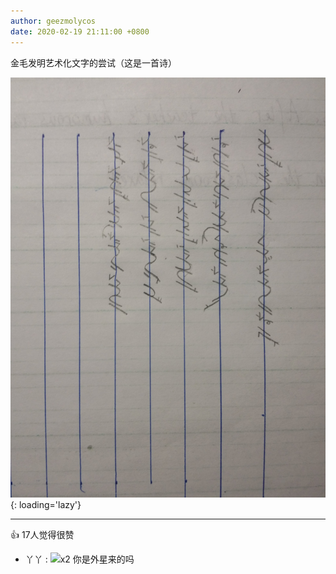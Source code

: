 ```yaml
---
author: geezmolycos
date: 2020-02-19 21:11:00 +0800
---
```


金毛发明艺术化文字的尝试（这是一首诗）

![](/assets/images/qq-zone/2020-02-19-writing.jpg){: loading='lazy'}

---
👍 17人觉得很赞

- 丫丫 : ![](https://qzonestyle.gtimg.cn/qzone/em/e144.gif)x2 你是外星来的吗

